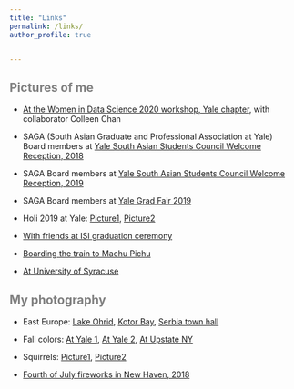 ```yaml
---
title: "Links"
permalink: /links/
author_profile: true


---
```




<span style='color:grey'> Pictures of me </span>
-----------------------------------------------------

- [At the Women in Data Science 2020 workshop, Yale chapter](https://janasoham.github.io/files/wids1.jpg), with collaborator Colleen Chan

- SAGA (South Asian Graduate and Professional Association at Yale) Board members at [Yale South Asian Students Council Welcome Reception, 2018](https://janasoham.github.io/files/saga2018.jpg)

- SAGA Board members at [Yale South Asian Students Council Welcome Reception, 2019](https://janasoham.github.io/files/saga2019.jpg)

- SAGA Board members at [Yale Grad Fair 2019](https://janasoham.github.io/files/grad_fair2019.jpg)

- Holi 2019 at Yale: [Picture1](https://janasoham.github.io/files/holi2019.jpg), [Picture2](https://janasoham.github.io/files/holi2019_2.jpg)

- [With friends at ISI graduation ceremony](https://janasoham.github.io/files/isigrad.jpg)

- [Boarding the train to Machu Pichu](https://janasoham.github.io/files/peru.png)

- [At University of Syracuse](https://janasoham.github.io/files/Usyracuse.png)



<span style='color:grey'> My photography </span>
-----------------------------------------------------
- East Europe: [Lake Ohrid](https://janasoham.github.io/files/ohrid.png), [Kotor Bay](https://janasoham.github.io/files/kotor.png), [Serbia town hall](https://janasoham.github.io/files/serbia.png)

- Fall colors: [At Yale 1](https://janasoham.github.io/files/fall_yale1.png), [At Yale 2](https://janasoham.github.io/files/fall_yale2.png), [At Upstate NY](https://janasoham.github.io/files/fall_ny.png)

- Squirrels: [Picture1](https://janasoham.github.io/files/sqr1.png), [Picture2](https://janasoham.github.io/files/sqr2.png)

- [Fourth of July fireworks in New Haven, 2018](https://janasoham.github.io/files/july4.png)
